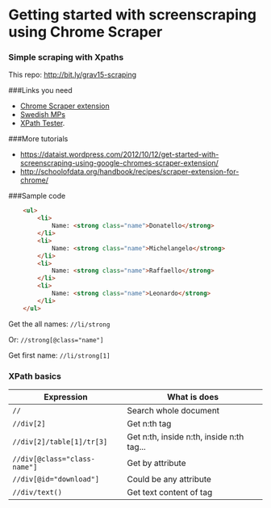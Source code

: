 # Getting started with screenscraping using Chrome Scraper

### Simple scraping with Xpaths

This repo: http://bit.ly/grav15-scraping

###Links you need

- [Chrome Scraper extension](https://chrome.google.com/webstore/detail/scraper/mbigbapnjcgaffohmbkdlecaccepngjd)
- [Swedish MPs](http://www.riksdagen.se/sv/ledamoter-partier/Hitta-ledamot/Bokstavsordning/)
- [XPath Tester](http://codebeautify.org/Xpath-Tester).


###More tutorials

- https://dataist.wordpress.com/2012/10/12/get-started-with-screenscraping-using-google-chromes-scraper-extension/
- http://schoolofdata.org/handbook/recipes/scraper-extension-for-chrome/


###Sample code

``` html
	<ul>
		<li>
			Name: <strong class="name">Donatello</strong>
		</li>
		<li>
			Name: <strong class="name">Michelangelo</strong>
		</li>
		<li>
			Name: <strong class="name">Raffaello</strong>
		</li>
		<li>
			Name: <strong class="name">Leonardo</strong>
		</li>
	</ul>
```

Get the all names: `//li/strong`

Or: `//strong[@class="name"]` 

Get first name: `//li/strong[1]`

### XPath basics

Expression|What is does
--- | ---
`//`|Search whole document
`//div[2]`|Get n:th tag
`//div[2]/table[1]/tr[3]`|Get n:th, inside n:th, inside n:th tag...
`//div[@class="class-name"]`|Get by attribute
`//div[@id="download"]`|Could be any attribute
`//div/text()`|Get text content of tag


